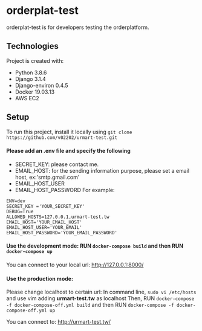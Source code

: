 # orderplat-test
orderplat-test is for developers testing the orderplatform. 

## Technologies
Project is created with:
* Python 3.8.6
* Django 3.1.4
* Django-environ 0.4.5
* Docker 19.03.13
* AWS EC2

## Setup
To run this project, install it locally using `git clone https://github.com/v02202/urmart-test.git`

#### Please add an .env file and specify the following
* SECRET_KEY: please contact me. 
* EMAIL_HOST: for the sending information purpose, please set a email host, ex:'smtp.gmail.com'
* EMAIL_HOST_USER
* EMAIL_HOST_PASSWORD
For example:
```
ENV=dev
SECRET_KEY ='YOUR_SECRET_KEY'
DEBUG=True
ALLOWED_HOSTS=127.0.0.1,urmart-test.tw
EMAIL_HOST='YOUR_EMAIL_HOST'
EMAIL_HOST_USER='YOUR_EMAIL'
EMAIL_HOST_PASSWORD='YOUR_EMAIL_PASSWORD'
```
#### Use the development mode: RUN ```docker-compose build``` and then RUN ```docker-compose up```
You can connect to your local url: http://127.0.0.1:8000/

#### Use the production mode: 
Please change localhost to certain url:
In command line,
```sudo vi /etc/hosts```
and use vim adding **urmart-test.tw** as localhost
Then, RUN ```docker-compose -f docker-compose-off.yml build``` and then RUN ```docker-compose -f docker-compose-off.yml up```

You can connect to: http://urmart-test.tw/


